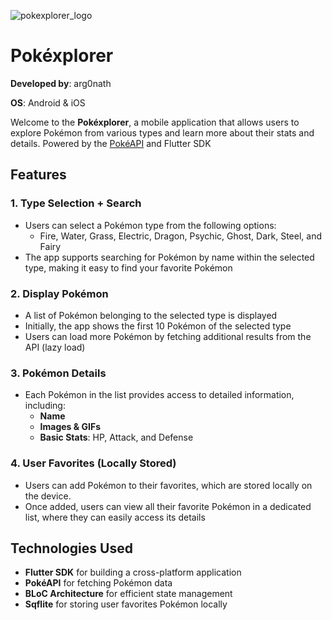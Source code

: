 ![pokexplorer_logo](https://github.com/user-attachments/assets/79396a8f-e445-470d-bd64-8ee4be886ac2)

# Pokéxplorer

**Developed by**: arg0nath

**OS**: Android & iOS

Welcome to the **Pokéxplorer**, a mobile application that allows users to explore Pokémon from various types and learn more about their stats and details. Powered by the [PokéAPI](https://pokeapi.co/) and Flutter SDK

## Features

### 1. **Type Selection + Search**
- Users can select a Pokémon type from the following options:
  - Fire, Water, Grass, Electric, Dragon, Psychic, Ghost, Dark, Steel, and Fairy
- The app supports searching for Pokémon by name within the selected type, making it easy to find your favorite Pokémon

### 2. **Display Pokémon**
- A list of Pokémon belonging to the selected type is displayed
- Initially, the app shows the first 10 Pokémon of the selected type
- Users can load more Pokémon by fetching additional results from the API (lazy load) 

### 3. **Pokémon Details**
- Each Pokémon in the list provides access to detailed information, including:
  - **Name**
  - **Images & GIFs**
  - **Basic Stats**: HP, Attack, and Defense

### 4. **User Favorites (Locally Stored)**
- Users can add Pokémon to their favorites, which are stored locally on the device.
- Once added, users can view all their favorite Pokémon in a dedicated list, where they can easily access its details

## Technologies Used
- **Flutter SDK** for building a cross-platform application
- **PokéAPI** for fetching Pokémon data
- **BLoC Architecture** for efficient state management
- **Sqflite** for storing user favorites Pokémon locally
